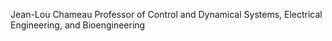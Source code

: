 Jean-Lou Chameau Professor of Control and Dynamical Systems, Electrical Engineering, and Bioengineering